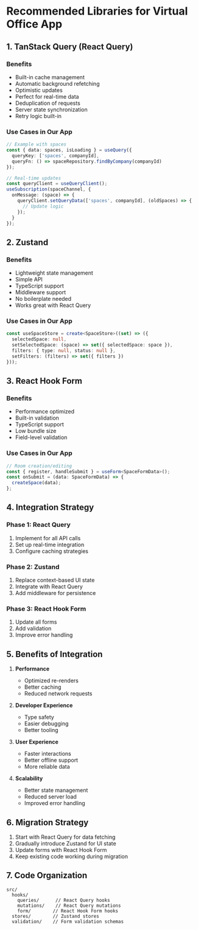 # Recommended Libraries for Virtual Office App

## 1. TanStack Query (React Query)
### Benefits
- Built-in cache management
- Automatic background refetching
- Optimistic updates
- Perfect for real-time data
- Deduplication of requests
- Server state synchronization
- Retry logic built-in

### Use Cases in Our App
```typescript
// Example with spaces
const { data: spaces, isLoading } = useQuery({
  queryKey: ['spaces', companyId],
  queryFn: () => spaceRepository.findByCompany(companyId)
});

// Real-time updates
const queryClient = useQueryClient();
useSubscription(spaceChannel, {
  onMessage: (space) => {
    queryClient.setQueryData(['spaces', companyId], (oldSpaces) => {
      // Update logic
    });
  }
});
```

## 2. Zustand
### Benefits
- Lightweight state management
- Simple API
- TypeScript support
- Middleware support
- No boilerplate needed
- Works great with React Query

### Use Cases in Our App
```typescript
const useSpaceStore = create<SpaceStore>((set) => ({
  selectedSpace: null,
  setSelectedSpace: (space) => set({ selectedSpace: space }),
  filters: { type: null, status: null },
  setFilters: (filters) => set({ filters })
}));
```

## 3. React Hook Form
### Benefits
- Performance optimized
- Built-in validation
- TypeScript support
- Low bundle size
- Field-level validation

### Use Cases in Our App
```typescript
// Room creation/editing
const { register, handleSubmit } = useForm<SpaceFormData>();
const onSubmit = (data: SpaceFormData) => {
  createSpace(data);
};
```

## 4. Integration Strategy

### Phase 1: React Query
1. Implement for all API calls
2. Set up real-time integration
3. Configure caching strategies

### Phase 2: Zustand
1. Replace context-based UI state
2. Integrate with React Query
3. Add middleware for persistence

### Phase 3: React Hook Form
1. Update all forms
2. Add validation
3. Improve error handling

## 5. Benefits of Integration

1. **Performance**
   - Optimized re-renders
   - Better caching
   - Reduced network requests

2. **Developer Experience**
   - Type safety
   - Easier debugging
   - Better tooling

3. **User Experience**
   - Faster interactions
   - Better offline support
   - More reliable data

4. **Scalability**
   - Better state management
   - Reduced server load
   - Improved error handling

## 6. Migration Strategy

1. Start with React Query for data fetching
2. Gradually introduce Zustand for UI state
3. Update forms with React Hook Form
4. Keep existing code working during migration

## 7. Code Organization

```
src/
  hooks/
    queries/      // React Query hooks
    mutations/    // React Query mutations
    form/        // React Hook Form hooks
  stores/        // Zustand stores
  validation/    // Form validation schemas